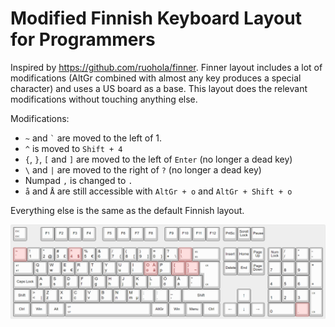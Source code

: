 # Modified Finnish Keyboard Layout for Programmers

Inspired by https://github.com/ruohola/finner. Finner layout includes a lot of modifications (AltGr combined with almost any key produces a special character) and uses a US board as a base. This layout does the relevant modifications without touching anything else.

Modifications:
- `~` and `` ` `` are moved to the left of 1.
- `^` is moved to `Shift + 4`
- `{`, `}`, `[` and `]` are moved to the left of `Enter` (no longer a dead key)
- `\` and `|` are moved to the right of `?` (no longer a dead key)
- Numpad `,` is changed to `.`
- `å` and `Å` are still accessible with `AltGr + o` and `AltGr + Shift + o`

Everything else is the same as the default Finnish layout.

![Keyboard layout](keyboard.png)
